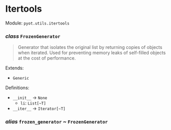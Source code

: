 # Itertools 

Module: `pyot.utils.itertools` 

### _class_ `FrozenGenerator`

> Generator that isolates the original list by returning copies of objects when iterated.
> Used for preventing memory leaks of self-filled objects at the cost of performance.

Extends: 
* `Generic` 

Definitions: 
* `__init__` -> `None` 
  * `li`: `List[~T]` 
* `__iter__` -> `Iterator[~T]` 


### _alias_ `frozen_generator` ~ `FrozenGenerator` 


